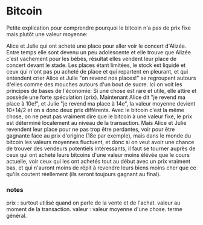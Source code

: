 # Bitcoin

Petite explication pour comprendre pourquoi le bitcoin n'a pas de prix fixe mais plutôt une valeur moyenne: 

Alice et Julie qui ont acheté une place pour aller voir le concert d'Alizée. Entre temps elle sont devenu un peu adolescente et elle trouve que Alizée c'est vachement pour les bébés, résultat elles vendent leur place de concert devant le stade. Les places étant limitées, le stock est liquidé et ceux qui n'ont pas pu acheté de place et qui repartent en pleurant, et qui entendent crier Alice et Julie "on revend nos places!" se regroupent autours d'elles comme des mouches autours d'un bout de sucre. Ici on voit les principes de bases de l'économie: Si une chose est rare et utile, elle attire et possède une forte spéculation (prix). Maintenant Alice dit "je revend ma place à 10e!", et Julie "je revend ma place à 14e", la valeur moyenne devient 10+14/2 et on a donc deux prix différents. Avec le bitcoin c'est la même chose, on ne peut pas vraiment dire que le bitcoin à une valeur fixe, le prix est déterminé localement au niveau de la transaction.
Mais Alice et Julie revendent leur place pour ne pas trop être perdantes, voir pour être gagnante face au prix d'origine (18e par exemple), mais dans le monde du bitcoin les valeurs moyennes fluctuent, et donc si on veut avoir une chance de trouver des vendeurs potentiels intéressants, il faut se tourner auprès de ceux qui ont acheté leurs bitcoins d'une valeur moins élévée que le cours actuelle, voir ceux qui les ont achetés tout au début avec un prix vraiment bas, et qui n'auront moins de répit à revendre leurs biens moins cher que ce qu'ils coutent réellement (ils seront toujours gagnant au final).


### notes

prix : surtout utilisé quand on parle de la vente et de l'achat. valeur au moment de la transaction.
valeur : valeur moyenne d'une chose. terme général.